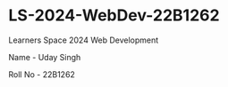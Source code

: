 # LS-2024-WebDev-22B1262
Learners Space 2024 Web Development 

Name - Uday Singh 

Roll No - 22B1262
